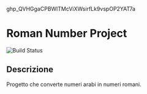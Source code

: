 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
# Roman Number Project

![Build Status](https://img.shields.io/github/actions/workflow/status/VladMTSS/Ass2/roman-number/maven.yml?branch=develop)

## Descrizione
Progetto che converte numeri arabi in numeri romani.
